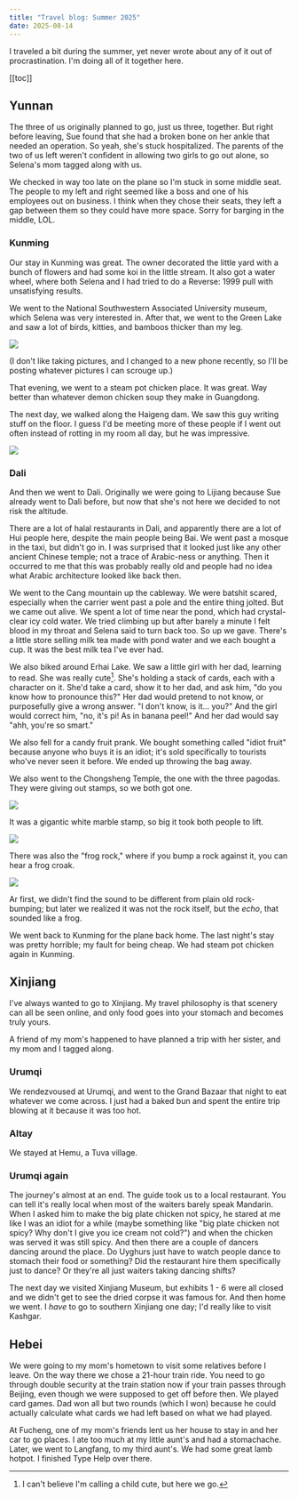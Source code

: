 ```yaml
---
title: "Travel blog: Summer 2025"
date: 2025-08-14
---
```


I traveled a bit during the summer, yet never wrote about any of it out of procrastination. I'm doing all of it together here.

[[toc]]

## Yunnan

The three of us originally planned to go, just us three, together. But right before leaving, Sue found that she had a broken bone on her ankle that needed an operation. So yeah, she's stuck hospitalized. The parents of the two of us left weren't confident in allowing two girls to go out alone, so Selena's mom tagged along with us.

We checked in way too late on the plane so I'm stuck in some middle seat. The people to my left and right seemed like a boss and one of his employees out on business. I think when they chose their seats, they left a gap between them so they could have more space. Sorry for barging in the middle, LOL.

### Kunming

Our stay in Kunming was great. The owner decorated the little yard with a bunch of flowers and had some koi in the little stream. It also got a water wheel, where both Selena and I had tried to do a Reverse: 1999 pull with unsatisfying results.

We went to the National Southwestern Associated University museum, which Selena was very interested in. After that, we went to the Green Lake and saw a lot of birds, kitties, and bamboos thicker than my leg.

<img src="/img/travel summer 2025 bamboo.png"/>

(I don't like taking pictures, and I changed to a new phone recently, so I'll be posting whatever pictures I can scrouge up.)

That evening, we went to a steam pot chicken place. It was great. Way better than whatever demon chicken soup they make in Guangdong.

The next day, we walked along the Haigeng dam. We saw this guy writing stuff on the floor. I guess I'd be meeting more of these people if I went out often instead of rotting in my room all day, but he was impressive.

<img src="/img/travel summer 2025 writing.png"/>

### Dali

And then we went to Dali. Originally we were going to Lijiang because Sue already went to Dali before, but now that she's not here we decided to not risk the altitude.

There are a lot of halal restaurants in Dali, and apparently there are a lot of Hui people here, despite the main people being Bai. We went past a mosque in the taxi, but didn't go in. I was surprised that it looked just like any other ancient Chinese temple; not a trace of Arabic-ness or anything. Then it occurred to me that this was probably really old and people had no idea what Arabic architecture looked like back then.

We went to the Cang mountain up the cableway. We were batshit scared, especially when the carrier went past a pole and the entire thing jolted. But we came out alive. We spent a lot of time near the pond, which had crystal-clear icy cold water. We tried climbing up but after barely a minute I felt blood in my throat and Selena said to turn back too. So up we gave. There's a little store selling milk tea made with pond water and we each bought a cup. It was the best milk tea I've ever had.

We also biked around Erhai Lake. We saw a little girl with her dad, learning to read. She was really cute[^1]. She's holding a stack of cards, each with a character on it. She'd take a card, show it to her dad, and ask him, "do you know how to pronounce this?" Her dad would pretend to not know, or purposefully give a wrong answer. "I don't know, is it… you?" And the girl would correct him, "no, it's pi! As in banana peel!" And her dad would say "ahh, you're so smart."

We also fell for a candy fruit prank. We bought something called "idiot fruit" because anyone who buys it is an idiot; it's sold specifically to tourists who've never seen it before. We ended up throwing the bag away.

We also went to the Chongsheng Temple, the one with the three pagodas. They were giving out stamps, so we both got one.

<img src="/img/travel summer 2025 stamp paper.png"/>

It was a gigantic white marble stamp, so big it took both people to lift.

<img src="/img/travel summer 2025 stamp.png"/>

There was also the "frog rock," where if you bump a rock against it, you can hear a frog croak.

<img src="/img/travel summer 2025 frog rock.png"/>

Ar first, we didn't find the sound to be different from plain old rock-bumping; but later we realized it was not the rock itself, but the *echo*, that sounded like a frog.

We went back to Kunming for the plane back home. The last night's stay was pretty horrible; my fault for being cheap. We had steam pot chicken again in Kunming.

## Xinjiang

I've always wanted to go to Xinjiang. My travel philosophy is that scenery can all be seen online, and only food goes into your stomach and becomes truly yours.

A friend of my mom's happened to have planned a trip with her sister, and my mom and I tagged along.

### Urumqi

We rendezvoused at Urumqi, and went to the Grand Bazaar that night to eat whatever we come across. I just had a baked bun and spent the entire trip blowing at it because it was too hot.

### Altay

We stayed at Hemu, a Tuva village.

### Urumqi again

The journey's almost at an end. The guide took us to a local restaurant. You can tell it's really local when most of the waiters barely speak Mandarin. When I asked him to make the big plate chicken not spicy, he stared at me like I was an idiot for a while (maybe something like "big plate chicken not spicy? Why don't I give you ice cream not cold?") and when the chicken was served it was still spicy. And then there are a couple of dancers dancing around the place. Do Uyghurs just have to watch people dance to stomach their food or something? Did the restaurant hire them specifically just to dance? Or they're all just waiters taking dancing shifts?

The next day we visited Xinjiang Museum, but exhibits 1 - 6 were all closed and we didn't get to see the dried corpse it was famous for. And then home we went. I *have* to go to southern Xinjiang one day; I'd really like to visit Kashgar.

## Hebei

We were going to my mom's hometown to visit some relatives before I leave. On the way there we chose a 21-hour train ride. You need to go through double security at the train station now if your train passes through Beijing, even though we were supposed to get off before then. We played card games. Dad won all but two rounds (which I won) because he could actually calculate what cards we had left based on what we had played.

At Fucheng, one of my mom's friends lent us her house to stay in and her car to go places. I ate too much at my little aunt's and had a stomachache. Later, we went to Langfang, to my third aunt's. We had some great lamb hotpot. I finished Type Help over there.

[^1]: I can't believe I'm calling a child cute, but here we go.
